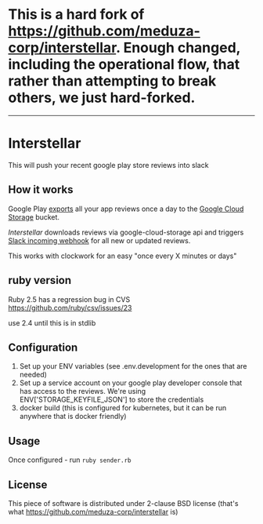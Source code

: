 # This is a hard fork of https://github.com/meduza-corp/interstellar. Enough changed, including the operational flow, that rather than attempting to break others, we just hard-forked.
---

# Interstellar

This will push your recent google play store reviews into slack

## How it works
Google Play [exports](https://support.google.com/googleplay/android-developer/answer/138230) all your app reviews once a day to the [Google Cloud Storage](https://cloud.google.com/storage/docs) bucket.

_Interstellar_ downloads reviews via google-cloud-storage api and triggers [Slack incoming webhook](https://api.slack.com/incoming-webhooks) for all new or updated reviews.

This works with clockwork for an easy "once every X minutes or days"

## ruby version
Ruby 2.5 has a regression bug in CVS https://github.com/ruby/csv/issues/23

use 2.4 until this is in stdlib

## Configuration

1. Set up your ENV variables (see .env.development for the ones that are needed)
2. Set up a service account on your google play developer console that has access to the reviews. We're using ENV['STORAGE_KEYFILE_JSON'] to store the credentials
3. docker build (this is configured for kubernetes, but it can be run anywhere that is docker friendly)

## Usage
Once configured - run `ruby sender.rb`

## License
This piece of software is distributed under 2-clause BSD license (that's what https://github.com/meduza-corp/interstellar is)
